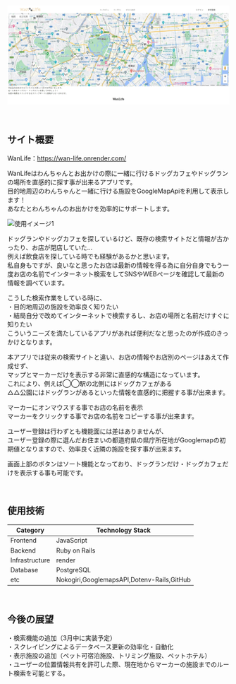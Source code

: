 ![Wan-Life](/app/assets/images/header.jpg)

<br/>

## サイト概要

WanLife：https://wan-life.onrender.com/

WanLifeはわんちゃんとお出かけの際に一緒に行けるドッグカフェやドッグランの場所を直感的に探す事が出来るアプリです。<br/>
目的地周辺のわんちゃんと一緒に行ける施設をGoogleMapApiを利用して表示します！<br/>
あなたとわんちゃんのお出かけを効率的にサポートします。<br/>

![使用イメージ1](/app/assets/images/image3.gif)

ドッグランやドッグカフェを探しているけど、既存の検索サイトだと情報が古かったり、お店が閉店していた…<br/>
例えば飲食店を探している時でも経験があるかと思います。<br/>
私自身もですが、良いなと思ったお店は最新の情報を得る為に自分自身でもう一度お店の名前でインターネット検索をしてSNSやWEBページを確認して最新の情報を調べています。<br/>

こうした検索作業をしている時に、<br/>
・目的地周辺の施設を効率良く知りたい<br/>
・結局自分で改めてインターネットで検索するし、お店の場所と名前だけすぐに知りたい<br/>
こういうニーズを満たしているアプリがあれば便利だなと思ったのが作成のきっかけとなります。<br/>

本アプリでは従来の検索サイトと違い、お店の情報やお店別のページはあえて作成せず、<br/>
マップとマーカーだけを表示する非常に直感的な構造になっています。<br/>
これにより、例えば◯◯駅の北側にはドッグカフェがある<br/>
△△公園にはドッグランがあるといった情報を直感的に把握する事が出来ます。<br/>

マーカーにオンマウスする事でお店の名前を表示<br/>
マーカーをクリックする事でお店の名前をコピーする事が出来ます。<br/>

ユーザー登録は行わずとも機能面には差はありませんが、<br/>
ユーザー登録の際に選んだお住まいの都道府県の県庁所在地がGooglemapの初期値となりますので、効率良く近隣の施設を探す事が出来ます。<br/>

画面上部のボタンはソート機能となっており、ドッグランだけ・ドッグカフェだけを表示する事も可能です。<br/>

<br/>

## 使用技術

| Category           | Technology Stack                               | 
| ------------------ | ---------------------------------------------- |
| Frontend           | JavaScript                                     | 
| Backend            | Ruby on Rails                                  |
| Infrastructure     | render                                         |
| Database           | PostgreSQL                                     |
| etc                | Nokogiri,GooglemapsAPI,Dotenv-Rails,GitHub     |

<br/>

## 今後の展望

・検索機能の追加（3月中に実装予定）<br/>
・スクレイピングによるデータベース更新の効率化・自動化<br/>
・表示施設の追加（ペット可宿泊施設、トリミング施設、ペットホテル）<br/>
・ユーザーの位置情報共有を許可した際、現在地からマーカーの施設までのルート検索を可能とする。
